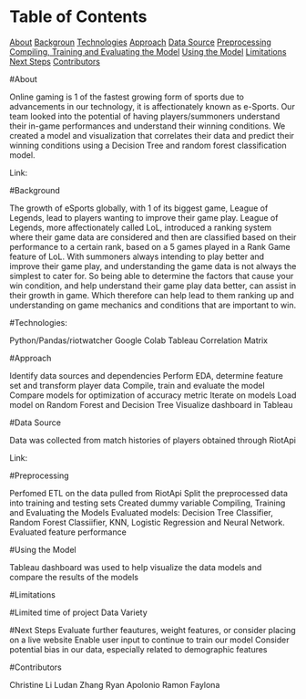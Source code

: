 Table of Contents
=================
 
[About](#About)
[Backgroun](#Background)
[Technologies](#Technologies)
[Approach](#Approach)
[Data Source](#Data-Source)
[Preprocessing](#Preprocessing)
[Compiling, Training and Evaluating the Model](#Compiling,-Training-and-Evaluating-the-Model)
[Using the Model](#Using-the-Model)
[Limitations](#Limitations)
[Next Steps](#Next-Steps)
[Contributors](#Contributors)
 
#About
 
Online gaming is 1 of the fastest growing form of sports due to advancements in our technology, it is affectionately known as e-Sports. Our team looked into the potential of having players/summoners understand their in-game performances and understand their winning conditions. We created a model and visualization that correlates their data and predict their winning conditions using a Decision Tree and random forest classification model.
 
Link:
 
#Background
 
The growth of eSports globally, with 1 of its biggest game, League of Legends, lead to players wanting to improve their game play. League of Legends, more affectionately called LoL, introduced a ranking system where their game data are considered and then are classified based on their performance to a certain rank, based on a 5 games played in a Rank Game feature of LoL. With summoners always intending to play better and improve their game play, and understanding the game data is not always the simplest to cater for. So being able to determine the factors that cause your win condition, and help understand their game play data better, can assist in their growth in game. Which therefore can help lead to them ranking up and understanding on game mechanics and conditions that are important to win.
 
#Technologies:
 
Python/Pandas/riotwatcher
Google Colab
Tableau
Correlation Matrix
 
#Approach
 
Identify data sources and dependencies
Perform EDA, determine feature set and transform player data
Compile, train and evaluate the model
Compare models for optimization of accuracy metric
Iterate on models
Load model on Random Forest and Decision Tree
Visualize dashboard in Tableau
 
#Data Source

Data was collected from match histories of players obtained through RiotApi
 
Link:
 
#Preprocessing
 
Perfomed ETL on the data pulled from RiotApi
Split the preprocessed data into training and testing sets
Created dummy variable
Compiling, Training and Evaluating the Models
Evaluated models: Decision Tree Classifier, Random Forest Classiifier, KNN, Logistic Regression and Neural Network.
Evaluated feature performance
 
#Using the Model
 
Tableau dashboard was used to help visualize the data models and compare the results of the models
 
#Limitations
 
#Limited time of project
Data  Variety
 
#Next Steps
Evaluate further feautures, weight features, or consider placing on a live website
Enable user input to continue to train our model 
Consider potential bias in our data, especially related to demographic features
 
#Contributors
 
Christine Li
Ludan Zhang
Ryan Apolonio
Ramon Faylona
